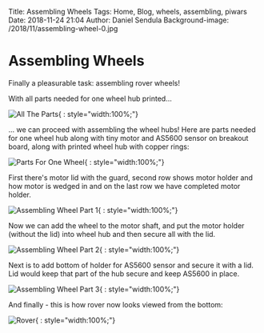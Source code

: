 Title: Assembling Wheels
Tags: Home, Blog, wheels, assembling, piwars
Date: 2018-11-24 21:04
Author: Daniel Sendula
Background-image: /2018/11/assembling-wheel-0.jpg

# Assembling Wheels

Finally a pleasurable task: assembling rover wheels!

With all parts needed for one wheel hub printed...

![All The Parts](/2018/11/parts-for-wheels.jpg "All The Parts"){ : style="width:100%;"}

... we can proceed with assembling the wheel hubs! Here are parts needed for one wheel hub along with tiny motor
and AS5600 sensor on breakout board, along with printed wheel hub with copper rings:

<!-- TEASER_END -->

![Parts For One Wheel](/2018/11/parts-for-one-wheel.jpg "Parts For One Wheel"){ : style="width:100%;"}

First there's motor lid with the guard, second row shows motor holder and how motor is wedged in and on the last row
we have completed motor holder.

![Assembling Wheel Part 1](/2018/11/assembling-wheel-1.jpg "Assembling Wheel Part 1"){ : style="width:100%;"}

Now we can add the wheel to the motor shaft, and put the motor holder (without the lid) into wheel hub and then secure all with the lid.

![Assembling Wheel Part 2](/2018/11/assembling-wheel-2.jpg "Assembling Wheel Part 2"){ : style="width:100%;"}

Next is to add bottom of holder for AS5600 sensor and secure it with a lid. Lid would keep that part of the hub secure and keep AS5600 in place.

![Assembling Wheel Part 3](/2018/11/assembling-wheel-3.jpg "Assembling Wheel Part 3"){ : style="width:100%;"}

And finally - this is how rover now looks viewed from the bottom:

![Rover](/2018/11/assembling-rover-bottom.jpg "Rover"){ : style="width:100%;"}
